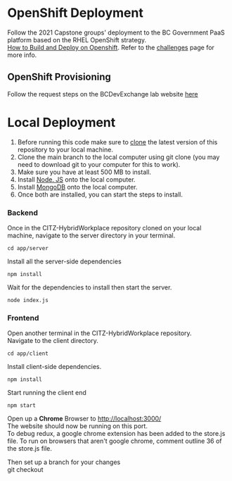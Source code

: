 # OpenShift Deployment
Follow the 2021 Capstone groups' deployment to the BC Government PaaS platform based on the RHEL OpenShift strategy.  
[How to Build and Deploy on Openshift](https://github.com/bcgov/citz-dst-capstone-2021/tree/main/openshift). Refer to the [challenges](https://github.com/bcgov/CITZ-HybridWorkplace/wiki/Challenges#issue----how-to-learn-and-onboard-to-the-bcgov-paas-openshift-platform) page for more info.

## OpenShift Provisioning
Follow the request steps on the  BCDevExchange lab website [here](https://developer.gov.bc.ca/Getting-Started-on-the-DevOps-Platform/How-to-Request-a-New-OpenShift-Project)


# Local Deployment

1. Before running this code make sure to [clone](https://github.com/bcgov/CITZ-HybridWorkplace/fork) the latest version of this repository to your local machine. 
2. Clone the main branch to the local computer using git clone (you may need to download git to your computer for this to work).  
3. Make sure you have at least 500 MB to install.
4. Install [Node. JS](https://nodejs.org/en/) onto the local computer.
5. Install [MongoDB](https://www.mongodb.com/try/download/community ) onto the local computer.  
6. Once both are installed, you can start the steps to install. 

### Backend
Once in the CITZ-HybridWorkplace repository cloned on your local machine, navigate to the server directory in your terminal.  
  
`cd app/server`  
  
Install all the server-side dependencies  
  
`npm install`  
  
Wait for the dependencies to install then start the server.  
  
`node index.js` 
  

  
### Frontend

Open another terminal in the CITZ-HybridWorkplace repository.   
Navigate to the client directory. 
  
`cd app/client`
  
Install client-side dependencies.  
  
`npm install`  
  
Start running the client end  
  
`npm start`  
  
Open up a **Chrome** Browser to [http://localhost:3000/](http://localhost:3000/ )  
The website should now be running on this port.  
To debug redux, a google chrome extension has been added to the store.js file. To run on browsers that aren't google chrome, comment outline 36 of the store.js file.  
   
Then set up a branch for your changes   
git checkout  

